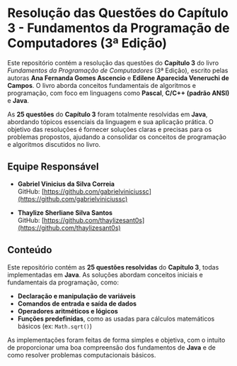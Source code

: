 # Resolução das Questões do Capítulo 3 - Fundamentos da Programação de Computadores (3ª Edição)

Este repositório contém a resolução das questões do **Capítulo 3** do livro *Fundamentos da Programação de Computadores* (3ª Edição), escrito pelas autoras **Ana Fernanda Gomes Ascencio** e **Edilene Aparecida Veneruchi de Campos**. O livro aborda conceitos fundamentais de algoritmos e programação, com foco em linguagens como **Pascal**, **C/C++ (padrão ANSI)** e **Java**.

As **25 questões** do **Capítulo 3** foram totalmente resolvidas em **Java**, abordando tópicos essenciais da linguagem e sua aplicação prática. O objetivo das resoluções é fornecer soluções claras e precisas para os problemas propostos, ajudando a consolidar os conceitos de programação e algoritmos discutidos no livro.

## Equipe Responsável

- **Gabriel Vinicius da Silva Correia**  
  GitHub: [https://github.com/gabrielviniciussc](https://github.com/gabrielviniciussc)

- **Thaylize Sherliane Silva Santos**  
  GitHub: [https://github.com/thaylizesant0s](https://github.com/thaylizesant0s)

## Conteúdo

Este repositório contém as **25 questões resolvidas** do **Capítulo 3**, todas implementadas em **Java**. As soluções abordam conceitos iniciais e fundamentais da programação, como:

- **Declaração e manipulação de variáveis**
- **Comandos de entrada e saída de dados**
- **Operadores aritméticos e lógicos**
- **Funções predefinidas**, como as usadas para cálculos matemáticos básicos (ex: `Math.sqrt()`)

As implementações foram feitas de forma simples e objetiva, com o intuito de proporcionar uma boa compreensão dos fundamentos de **Java** e de como resolver problemas computacionais básicos.
